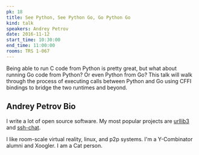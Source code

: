```yaml
---
pk: 18
title: See Python, See Python Go, Go Python Go
kind: talk
speakers: Andrey Petrov
date: 2016-11-12
start_time: 10:30:00
end_time: 11:00:00
rooms: TRS 1-067
---
```


Being able to run C code from Python is pretty great, but what about running Go code from Python? Or even Python from Go? This talk will walk through the process of executing calls between Python and Go using CFFI bindings to bridge the two runtimes and beyond.

## Andrey Petrov Bio

I write a lot of open source software. My most popular projects are [urllib3](https://github.com/shazow/urllib3) and [ssh-chat](https://github.com/shazow/ssh-chat).

I like room-scale virtual reality, linux, and p2p systems. I'm a Y-Combinator alumni and Xoogler. I am a Cat person.
